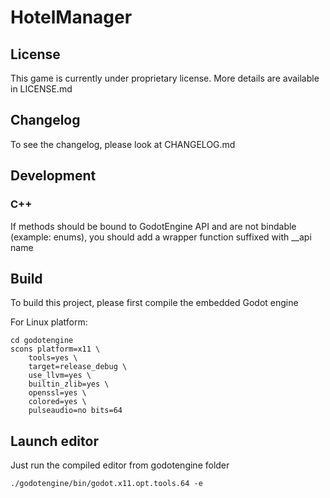 # HotelManager

## License

This game is currently under proprietary license. More details are available
in LICENSE.md

## Changelog

To see the changelog, please look at CHANGELOG.md

## Development

### C++

If methods should be bound to GodotEngine API and are not bindable (example: enums),
you should add a wrapper function suffixed with \_\_api name

## Build

To build this project, please first compile the embedded Godot engine

For Linux platform:

```
cd godotengine
scons platform=x11 \
	tools=yes \
	target=release_debug \
	use_llvm=yes \
	builtin_zlib=yes \
	openssl=yes \
	colored=yes \
	pulseaudio=no bits=64
```

## Launch editor

Just run the compiled editor from godotengine folder

```
./godotengine/bin/godot.x11.opt.tools.64 -e
```
